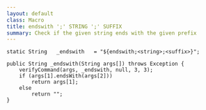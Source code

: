 ```yaml
---
layout: default
class: Macro
title: endswith ';' STRING ';' SUFFIX
summary: Check if the given string ends with the given prefix
---
```


	static String	_endswith	= "${endswith;<string>;<suffix>}";

	public String _endswith(String args[]) throws Exception {
		verifyCommand(args, _endswith, null, 3, 3);
		if (args[1].endsWith(args[2]))
			return args[1];
		else
			return "";
	}

